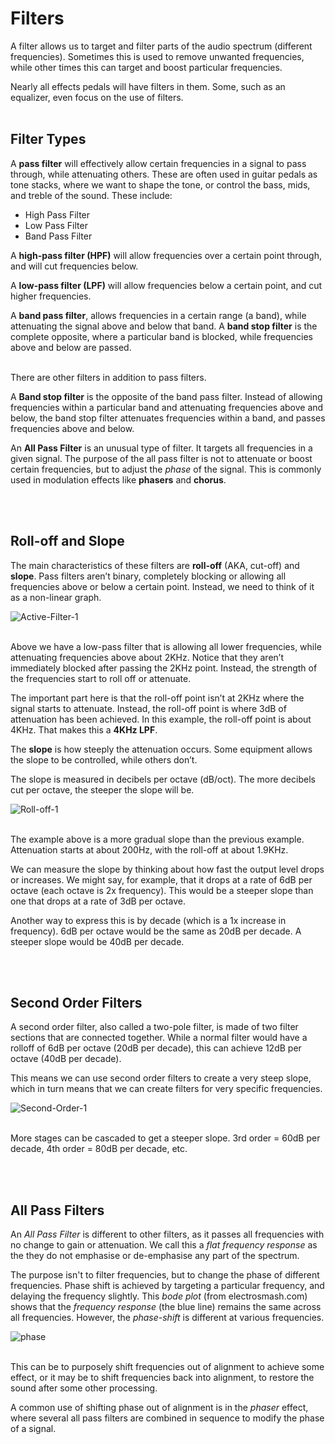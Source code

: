 # Filters
A filter allows us to target and filter parts of the audio spectrum (different frequencies). Sometimes this is used to remove unwanted frequencies, while other times this can target and boost particular frequencies.

Nearly all effects pedals will have filters in them. Some, such as an equalizer, even focus on the use of filters.
</br></br>


## Filter Types

A **pass filter** will effectively allow certain frequencies in a signal to pass through, while attenuating others. These are often used in guitar pedals as tone stacks, where we want to shape the tone, or control the bass, mids, and treble of the sound. These include:
* High Pass Filter
* Low Pass Filter
* Band Pass Filter

A **high-pass filter (HPF)** will allow frequencies over a certain point through, and will cut frequencies below.

A **low-pass filter (LPF)** will allow frequencies below a certain point, and cut higher frequencies.

A **band pass filter**, allows frequencies in a certain range (a band), while attenuating the signal above and below that band. A **band stop filter** is the complete opposite, where a particular band is blocked, while frequencies above and below are passed.
</br></br>

There are other filters in addition to pass filters.

A **Band stop filter** is the opposite of the band pass filter. Instead of allowing frequencies within a particular band and attenuating frequencies above and below, the band stop filter attenuates frequencies within a band, and passes frequencies above and below.

An **All Pass Filter** is an unusual type of filter. It targets all frequencies in a given signal. The purpose of the all pass filter is not to attenuate or boost certain frequencies, but to adjust the _phase_ of the signal. This is commonly used in modulation effects like **phasers** and **chorus**.


<br/><br/>
## Roll-off and Slope

The main characteristics of these filters are **roll-off** (AKA, cut-off) and **slope**. Pass filters aren’t binary, completely blocking or allowing all frequencies above or below a certain point. Instead, we need to think of it as a non-linear graph.

![Active-Filter-1](https://github.com/user-attachments/assets/27bf0672-45b4-4f61-a67e-d524c2794b13)
</br></br>


Above we have a low-pass filter that is allowing all lower frequencies, while attenuating frequencies above about 2KHz. Notice that they aren’t immediately blocked after passing the 2KHz point. Instead, the strength of the frequencies start to roll off or attenuate.

The important part here is that the roll-off point isn’t at 2KHz where the signal starts to attenuate. Instead, the roll-off point is where 3dB of attenuation has been achieved. In this example, the roll-off point is about 4KHz. That makes this a **4KHz LPF**.

The **slope** is how steeply the attenuation occurs. Some equipment allows the slope to be controlled, while others don’t.

The slope is measured in decibels per octave (dB/oct). The more decibels cut per octave, the steeper the slope will be.

![Roll-off-1](https://github.com/user-attachments/assets/6be56ae5-ac94-4dbc-a9f3-0fb67896f9bf)
</br></br>


The example above is a more gradual slope than the previous example. Attenuation starts at about 200Hz, with the roll-off at about 1.9KHz.

We can measure the slope by thinking about how fast the output level drops or increases. We might say, for example, that it drops at a rate of 6dB per octave (each octave is 2x frequency). This would be a steeper slope than one that drops at a rate of 3dB per octave.

Another way to express this is by decade (which is a 1x increase in frequency). 6dB per octave would be the same as 20dB per decade. A steeper slope would be 40dB per decade.


<br/><br/>
## Second Order Filters
A second order filter, also called a two-pole filter, is made of two filter sections that are connected together. While a normal filter would have a rolloff of 6dB per octave (20dB per decade), this can achieve 12dB per octave (40dB per decade).

This means we can use second order filters to create a very steep slope, which in turn means that we can create filters for very specific frequencies.

![Second-Order-1](https://github.com/user-attachments/assets/f4d791c3-f9b6-402d-8f1b-2154263131b0)
</br></br>

More stages can be cascaded to get a steeper slope. 3rd order = 60dB per decade, 4th order = 80dB per decade, etc.


<br/><br/>
## All Pass Filters

An _All Pass Filter_ is different to other filters, as it passes all frequencies with no change to gain or attenuation. We call this a _flat frequency response_ as the they do not emphasise or de-emphasise any part of the spectrum.

The purpose isn't to filter frequencies, but to change the phase of different frequencies. Phase shift is achieved by targeting a particular frequency, and delaying the frequency slightly. This _bode plot_ (from electrosmash.com) shows that the _frequency response_ (the blue line) remains the same across all frequencies. However, the _phase-shift_ is different at various frequencies.

![phase](https://github.com/user-attachments/assets/9d7389ed-24e3-476d-937a-433d2af6be18)
<br/><br/>

This can be to purposely shift frequencies out of alignment to achieve some effect, or it may be to shift frequencies back into alignment, to restore the sound after some other processing.

A common use of shifting phase out of alignment is in the _phaser_ effect, where several all pass filters are combined in sequence to modify the phase of a signal.

